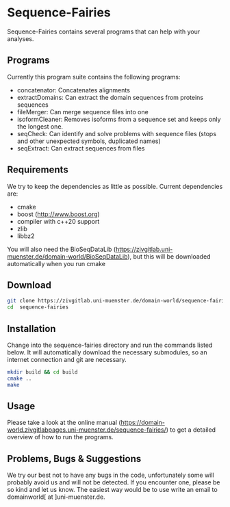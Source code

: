 # Sequence-Fairies

Sequence-Fairies contains several programs that can help with your analyses.

## Programs

Currently this program suite contains the following programs:

* concatenator: Concatenates alignments
* extractDomains: Can extract the domain sequences from proteins sequences
* fileMerger: Can merge sequence files into one
* isoformCleaner: Removes isoforms from a sequence set and keeps only the longest one.
* seqCheck: Can identify and solve problems with sequence files (stops and other unexpected symbols, duplicated names)
* seqExtract: Can extract sequences from files



Requirements
------------

We try to keep the dependencies as little as possible. Current dependencies are:
- cmake
- boost (http://www.boost.org)
- compiler with c++20 support
- zlib
- libbz2


You will also need the BioSeqDataLib (https://zivgitlab.uni-muenster.de/domain-world/BioSeqDataLib), but this will be downloaded automatically when you run cmake

Download
--------

```bash
git clone https://zivgitlab.uni-muenster.de/domain-world/sequence-fairies.git
cd  sequence-fairies
```


Installation
------------


Change into the sequence-fairies directory and run the commands listed below. It will automatically download the necessary submodules, so an internet connection and git are necessary.

```bash
mkdir build && cd build
cmake ..
make
```


Usage
-----

Please take a look at the online manual (https://domain-world.zivgitlabpages.uni-muenster.de/sequence-fairies/) to get a detailed overview of how to run the programs.


Problems, Bugs & Suggestions
----------------------------

We try our best not to have any bugs in the code, unfortunately some will probably avoid us and will not be detected. If you encounter one, please be so kind and let us know. The easiest way would be to use write an email to domainworld[ at ]uni-muenster.de.

